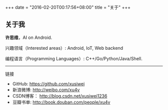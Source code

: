 +++
date = "2016-02-20T00:17:56+08:00"
title = "关于"
+++

## 关于我

**许思维**，AI on Android.

兴趣领域（Interested areas）: Android, IoT, Web backend

编程语言（Programming Languages）: C++/Go/Python/Java/Shell.

----

链接

* GitHub: https://github.com/xusiwei
* 新浪微博: http://weibo.com/xu4v
* CSDN博客： http://blog.csdn.net/xusiwei1236
* 豆瓣书单: http://book.douban.com/people/xu4v


